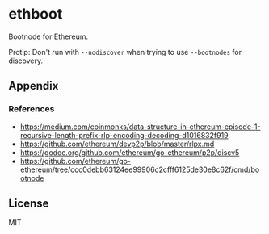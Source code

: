 # ethboot

Bootnode for Ethereum.

Protip: Don't run with `--nodiscover` when trying to use `--bootnodes` for
discovery.

## Appendix

### References

- https://medium.com/coinmonks/data-structure-in-ethereum-episode-1-recursive-length-prefix-rlp-encoding-decoding-d1016832f919
- https://github.com/ethereum/devp2p/blob/master/rlpx.md
- https://godoc.org/github.com/ethereum/go-ethereum/p2p/discv5
- https://github.com/ethereum/go-ethereum/tree/ccc0debb63124ee99906c2cfff6125de30e8c62f/cmd/bootnode

## License

MIT
